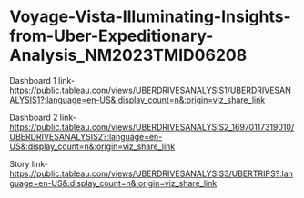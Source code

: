 # Voyage-Vista-Illuminating-Insights-from-Uber-Expeditionary-Analysis_NM2023TMID06208



Dashboard 1 link-https://public.tableau.com/views/UBERDRIVESANALYSIS1/UBERDRIVESANALYSIS1?:language=en-US&:display_count=n&:origin=viz_share_link

Dashboard 2 link-https://public.tableau.com/views/UBERDRIVESANALYSIS2_16970117319010/UBERDRIVESANALYSIS2?:language=en-US&:display_count=n&:origin=viz_share_link

Story link-https://public.tableau.com/views/UBERDRIVESANALYSIS3/UBERTRIPS?:language=en-US&:display_count=n&:origin=viz_share_link
